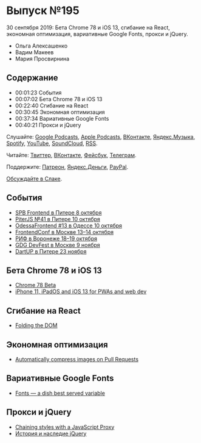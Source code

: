 # Выпуск №195

30 сентября 2019: Бета Chrome 78 и iOS 13, сгибание на React, экономная оптимизация, вариативные Google Fonts, прокси и jQuery.

- Ольга Алексашенко
- Вадим Макеев
- Мария Просвирнина

## Содержание

- 00:01:23 События
- 00:07:02 Бета Chrome 78 и iOS 13
- 00:22:40 Сгибание на React
- 00:30:45 Экономная оптимизация
- 00:37:34 Вариативные Google Fonts
- 00:40:21 Прокси и jQuery

Слушайте: [Google Podcasts](https://podcasts.google.com/?feed=aHR0cHM6Ly93ZWItc3RhbmRhcmRzLnJ1L3BvZGNhc3QvZmVlZC8), [Apple Podcasts](https://podcasts.apple.com/podcast/id1080500016), [ВКонтакте](https://vk.com/podcasts-32017543), [Яндекс.Музыка](https://music.yandex.ru/album/6245956), [Spotify](https://open.spotify.com/show/3rzAcADjpBpXt73L0epTjV), [YouTube](https://www.youtube.com/playlist?list=PLMBnwIwFEFHcwuevhsNXkFTcadeX5R1Go), [SoundCloud](https://soundcloud.com/web-standards), [RSS](https://web-standards.ru/podcast/feed/).

Читайте: [Твиттер](https://twitter.com/webstandards_ru), [ВКонтакте](https://vk.com/webstandards_ru), [Фейсбук](https://www.facebook.com/webstandardsru), [Телеграм](https://t.me/webstandards_ru).

Поддержите: [Патреон](https://www.patreon.com/webstandards_ru), [Яндекс.Деньги](https://money.yandex.ru/to/41001119329753), [PayPal](https://www.paypal.me/pepelsbey).

[Обсуждайте в Слаке](http://slack.web-standards.ru/).

## События

- [SPB Frontend в Питере 8 октября](https://spb-frontend-events.timepad.ru/event/1075433/)
- [PiterJS №41 в Питере 10 октября](https://medium.com/p/3c0c47d5e91c)
- [OdessaFrontend #13 в Одессе 10 октября](https://odessafrontend.com/)
- [FrontendConf в Москве 13–14 октября](https://frontendconf.ru/moscow/2019)
- [РИФ в Воронеже 18–19 октября](http://rifvrn.ru/program?tags=develop)
- [GDG DevFest в Москве 9 ноября](https://devfest.moscow/)
- [DartUP в Питере 23 ноября](https://dartup.ru/)

## Бета Chrome 78 и iOS 13

- [Chrome 78 Beta](https://blog.chromium.org/2019/09/chrome-78-beta-new-houdini-api-native.html)
- [iPhone 11, iPadOS and iOS 13 for PWAs and web dev](https://medium.com/p/5d5d9071cc49)

## Сгибание на React

- [Folding the DOM](https://www.joshwcomeau.com/posts/folding-the-dom/)

## Экономная оптимизация

- [Automatically compress images on Pull Requests](https://calibreapp.com/blog/compress-images-in-prs/)

## Вариативные Google Fonts

- [Fonts — a dish best served variable](https://codepen.io/nlwilliams/full/JjPJewp)

## Прокси и jQuery

- [Chaining styles with a JavaScript Proxy](https://tobiasahlin.com/blog/chaining-styles-with-proxy/)
- [История и наследие jQuery](https://habr.com/p/468169/)
